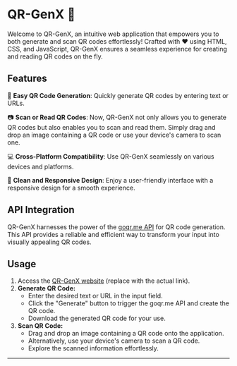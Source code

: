 # QR-GenX 🌟

Welcome to QR-GenX, an intuitive web application that empowers you to both generate and scan QR codes effortlessly! Crafted with ❤️ using HTML, CSS, and JavaScript, QR-GenX ensures a seamless experience for creating and reading QR codes on the fly.

## Features

🚀 **Easy QR Code Generation**: Quickly generate QR codes by entering text or URLs.

📷 **Scan or Read QR Codes**: Now, QR-GenX not only allows you to generate QR codes but also enables you to scan and read them. Simply drag and drop an image containing a QR code or use your device's camera to scan one.

💻 **Cross-Platform Compatibility**: Use QR-GenX seamlessly on various devices and platforms.

🎨 **Clean and Responsive Design**: Enjoy a user-friendly interface with a responsive design for a smooth experience.

## API Integration

QR-GenX harnesses the power of the [goqr.me API](https://goqr.me/api/) for QR code generation. This API provides a reliable and efficient way to transform your input into visually appealing QR codes.

## Usage

1. Access the [QR-GenX website](https://qr-genx.vercel.app/) (replace with the actual link).
2. **Generate QR Code:**
    - Enter the desired text or URL in the input field.
    - Click the "Generate" button to trigger the goqr.me API and create the QR code.
    - Download the generated QR code for your use.
3. **Scan QR Code:**
    - Drag and drop an image containing a QR code onto the application.
    - Alternatively, use your device's camera to scan a QR code.
    - Explore the scanned information effortlessly.

---
